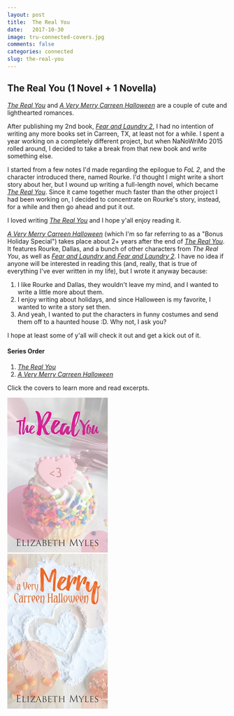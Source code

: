 ```yaml
---
layout: post
title:  The Real You
date:   2017-10-30
image: tru-connected-covers.jpg
comments: false
categories: connected
slug: the-real-you
---
```

    
## The Real You (1 Novel + 1 Novella)

[*The Real You*][tru] and [*A Very Merry Carreen Halloween*][vmch] are a couple of cute and lighthearted romances.

After publishing my 2nd book, [*Fear and Laundry 2*][fal2], I had no intention of writing any more books set in Carreen, TX, at least not for a while. I spent a year working on a completely different project, but when NaNoWriMo 2015 rolled around, I decided to take a break from that new book and write something else.

I started from a few notes I'd made regarding the epilogue to *FaL 2*, and the character introduced there, named Rourke. I'd thought I might write a short story about her, but I wound up writing a full-length novel, which became [*The Real You*][tru]. Since it came together much faster than the other project I had been working on, I decided to concentrate on Rourke's story, instead, for a while and then go ahead and put it out.

I loved writing [*The Real You*][tru] and I hope y'all enjoy reading it.

[*A Very Merry Carreen Halloween*][vmch] (which I'm so far referring to as a "Bonus Holiday Special") takes place about 2+ years after the end of [*The Real You*][tru]. It features Rourke, Dallas, and a bunch of other characters from *The Real You*, as well as [*Fear and Laundry* and *Fear and Laundry 2*][fal-connected]. I have no idea if anyone will be interested in reading this (and, really, that is true of everything I've ever written in my life), but I wrote it anyway because:

1. I like Rourke and Dallas, they wouldn't leave my mind, and I wanted to write a little more about them.
2. I enjoy writing about holidays, and since Halloween is my favorite, I wanted to write a story set then.
3. And yeah, I wanted to put the characters in funny costumes and send them off to a haunted house :D. Why not, I ask you?

I hope at least some of y'all will check it out and get a kick out of it.

#### Series Order

1. [*The Real You*][tru]
2. [*A Very Merry Carreen Halloween*][vmch]

Click the covers to learn more and read excerpts.

<div class="box">
	<div class="row uniform 50%">
		<div class="col-4"><span class="image fit"><a href="/novels/the-real-you/"><img src="/images/tru-cover-small.jpg" alt="The Real You" /></a></span></div>
	<div class="col-4"><span class="image fit"><a href="/novellas/a-very-merry-carreen-halloween/"><img src="/images/vmch-cover-small.jpg" alt="A Very Merry Carreen Halloween" /></a></span></div>
	</div>
</div>

[tru]:/novels/the-real-you/
[vmch]:/novellas/a-very-merry-carreen-halloween/
[fal2]:/novels/fear-and-laundry-2/
[fal-connected]:/connected/fear-and-laundry/
